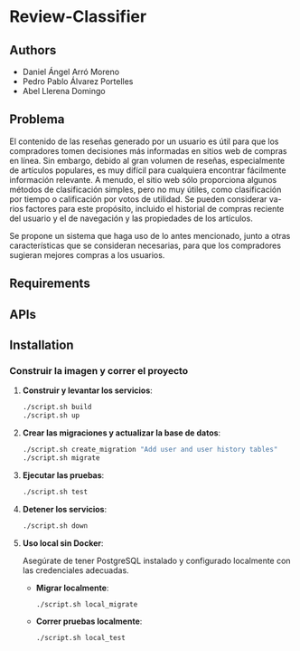 # Review-Classifier

## Authors

- Daniel Ángel Arró Moreno
- Pedro Pablo Álvarez Portelles
- Abel Llerena Domingo


## Problema

El contenido de las reseñas generado por un usuario es útil para que los compradores tomen decisiones
más informadas en sitios web de compras en lı́nea. Sin embargo, debido al gran volumen de reseñas,
especialmente de artı́culos populares, es muy difı́cil para cualquiera encontrar fácilmente información
relevante. A menudo, el sitio web sólo proporciona algunos métodos de clasificación simples, pero no
muy útiles, como clasificación por tiempo o calificación por votos de utilidad. Se pueden considerar va-
rios factores para este propósito, incluido el historial de compras reciente del usuario y el de navegación
y las propiedades de los artı́culos.

Se propone un sistema que haga uso de lo antes mencionado, junto a otras caracterı́sticas que se consideran
necesarias, para que los compradores sugieran mejores compras a los usuarios.


## Requirements


## APIs


## Installation

### Construir la imagen y correr el proyecto

1. **Construir y levantar los servicios**:

    ```bash
    ./script.sh build
    ./script.sh up
    ```

2. **Crear las migraciones y actualizar la base de datos**:

    ```bash
    ./script.sh create_migration "Add user and user history tables"
    ./script.sh migrate
    ```

3. **Ejecutar las pruebas**:

    ```bash
    ./script.sh test
    ```

4. **Detener los servicios**:

    ```bash
    ./script.sh down
    ```

5. **Uso local sin Docker**:

    Asegúrate de tener PostgreSQL instalado y configurado localmente con las credenciales adecuadas.

    - **Migrar localmente**:

        ```bash
        ./script.sh local_migrate
        ```

    - **Correr pruebas localmente**:

        ```bash
        ./script.sh local_test
        ```
